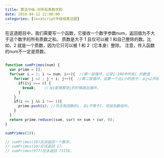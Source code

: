 ```yaml
---
title: 算法中级-对所有素数求和
date: 2019-04-12 22:00:00
categories: [JavaScript中级级算法题]
---
```


在这道题目中，我们需要写一个函数，它接收一个数字参数num，返回值为不大于这个数字的所有质数之和。
质数是大于 1 且仅可以被 1 和自己整除的数。比如，2 就是一个质数，因为它只可以被 1 和 2（它本身）整除。
注意，传入函数的num不一定是质数。

```js

function sumPrimes(num) {
  var prime = [];
  for(var i = 1; i <= num; i++){  //第一层循环，记录1-100中所有i 的数值
    for(var j =2 ; j < i; j++){  //第二层循环，设置一个比i小的因子，从j=2开始自增
      if(i%j === 0) {
        break;    //当i能够整除j的时候跳出循环。
      }
    }
    if(i <= j && i !== 1){
      prime.push(i); //将没有因数的i，且i不等于1，添加到数组中。
    }
  }
  return prime.reduce((sum, cur) => sum + cur, 0);
}

sumPrimes(10);

// sumPrimes(10)应该返回一个数字。
// sumPrimes(10)应该返回 17。
// sumPrimes(977)应该返回 73156。
```